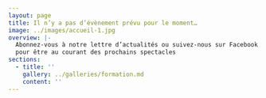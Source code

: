 ```yaml
---
layout: page
title: Il n’y a pas d’évènement prévu pour le moment…
image: ../images/accueil-1.jpg
overview: |-
  Abonnez-vous à notre lettre d’actualités ou suivez-nous sur Facebook
  pour être au courant des prochains spectacles
sections:
  - title: ''
    gallery: ../galleries/formation.md
    content: ''
---
```

